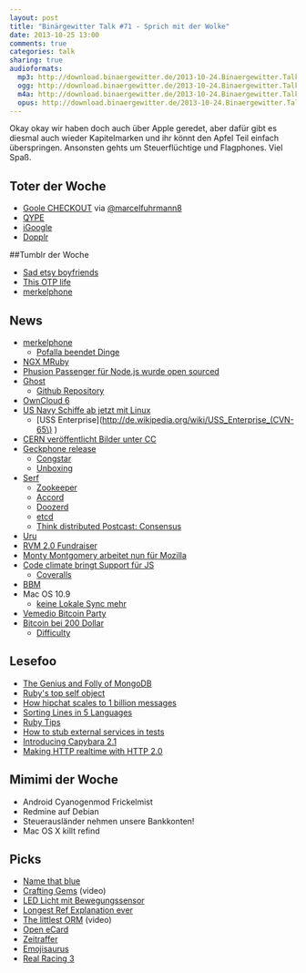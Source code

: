 ```yaml
---
layout: post
title: "Binärgewitter Talk #71 - Sprich mit der Wolke"
date: 2013-10-25 13:00
comments: true
categories: talk
sharing: true
audioformats:
  mp3: http://download.binaergewitter.de/2013-10-24.Binaergewitter.Talk.71.mp3
  ogg: http://download.binaergewitter.de/2013-10-24.Binaergewitter.Talk.71.ogg
  m4a: http://download.binaergewitter.de/2013-10-24.Binaergewitter.Talk.71.m4a
  opus: http://download.binaergewitter.de/2013-10-24.Binaergewitter.Talk.71.opus
---
```

Okay okay wir haben doch auch über Apple geredet, aber dafür gibt es diesmal auch wieder Kapitelmarken und ihr könnt den Apfel Teil einfach überspringen. Ansonsten gehts um Steuerflüchtige und Flagphones. Viel Spaß.

## Toter der Woche

- [Goole CHECKOUT](https://support.google.com/checkout/sell/answer/3080449 ) via [@marcelfuhrmann8](https://twitter.com/marcelfuhrmann8)
- [QYPE](http://www.heise.de/newsticker/meldung/Qype-schliesst-Ende-Oktober-1982465.html )
- [iGoogle](http://www.heise.de/newsticker/meldung/iGoogle-schliesst-Alternativen-1981499.html )
- [Dopplr]( http://www.dopplr.com/ )

##Tumblr der Woche

- [Sad etsy boyfriends]( http://sadetsyboyfriends.tumblr.com/ )
- [This OTP life]( http://thisotplife.tumblr.com/ )
- [merkelphone](http://merkelphone.tumblr.com/ )

## News

- [merkelphone](http://www.heise.de/newsticker/meldung/Lauschangriff-auf-Merkel-Pofalla-erklaert-die-NSA-Affaere-fuer-unbeendet-1985415.html )
    * [Pofalla beendet Dinge]( http://pofallabeendetdinge.de/ )
- [NGX MRuby]( http://matsumoto-r.github.io/ngx_mruby/ )
- [Phusion Passenger für Node.js wurde open sourced]( http://blog.phusion.nl/2013/10/23/phusion-passengers-node-js-support-has-been-open-sourced/ )
- [Ghost]( https://ghost.org/ )
    * [Github Repository]( https://github.com/TryGhost/Ghost )
- [OwnCloud 6]( https://owncloud.org/six/ )
- [US Navy Schiffe ab jetzt mit Linux](http://arstechnica.com/information-technology/2013/10/the-navys-newest-warship-is-powered-by-linux/ )
    * [USS Enterprise](http://de.wikipedia.org/wiki/USS_Enterprise_(CVN-65\) )
- [CERN veröffentlicht Bilder unter CC]( http://home.web.cern.ch/about/updates/2013/10/cern-releases-photos-under-creative-commons-licence )
- [Geckphone release]( https://blog.mozilla.org/blog/2013/10/22/telefonica-vivo-launches-firefox-os-smartphones-in-brazil/ )
    * [Congstar]( http://www.congstar.de/firefox-os/ )
    * [Unboxing]( http://danieru.com/2013/10/22/unboxing-the-firefox-os-zte-open-setup/ ) 
- [Serf]( http://www.serfdom.io/ )
    * [Zookeeper]( http://zookeeper.apache.org/doc/trunk/ )
    * [Accord]( http://www.osrg.net/accord/ )
    * [Doozerd]( https://github.com/ha/doozerd )
    * [etcd]( https://github.com/coreos/etcd )
    * [Think distributed Postcast: Consensus]( http://thinkdistributed.io/blog/2013/07/12/consensus.html )
- [Uru]( https://bitbucket.org/jonforums/uru )
- [RVM 2.0 Fundraiser]( https://www.bountysource.com/fundraisers/489? )
- [Monty Montgomery arbeitet nun für Mozilla]( http://gigaom.com/2013/10/15/monty-montgomery-joins-mozilla-for-daala/ )
- [Code climate bringt Support für JS]( https://codeclimate.com/ )
    * [Coveralls]( https://coveralls.io/docs/ruby )
- [BBM](http://www.heise.de/mac-and-i/meldung/Neuer-Versuch-BBM-fuer-iOS-und-Android-verfuegbar-1983333.html )
- Mac OS 10.9
    * [keine Lokale Sync mehr](http://www.golem.de/news/usb-und-wlan-synchronisation-mac-os-x-10-9-schraenkt-datentransfer-mit-ios-ein-1310-102328.html )
- [Vemedio Bitcoin Party]( http://vemedio.com/blog/posts/new-payment-option-bitcoin )
- [Bitcoin bei 200 Dollar]( http://bitcoinity.org/markets )
    * [Difficulty]( http://bitcoindifficulty.com/ )

## Lesefoo

- [The Genius and Folly of MongoDB]( http://nyeggen.com/blog/2013/10/18/the-genius-and-folly-of-mongodb/ )
- [Ruby's top self object]( http://www.sitepoint.com/rubys-top-self-object/ )
- [How hipchat scales to 1 billion messages]( http://blog.hipchat.com/2013/10/16/how-hipchat-scales-to-1-billion-messages/ )
- [Sorting Lines in 5 Languages]( http://devblog.avdi.org/2013/10/16/sorting-lines-in-5-languages/ )
- [Ruby Tips]( http://globaldev.co.uk/2013/09/ruby-tips-part-1/ )
- [How to stub external services in tests]( http://robots.thoughtbot.com/post/64474832169/how-to-stub-external-services-in-tests )
- [Introducing Capybara 2.1]( http://www.elabs.se/blog/60-introducing-capybara-2-1 )
- [Making HTTP realtime with HTTP 2.0]( https://docs.google.com/presentation/d/1eqae3OBCxwWswOsaWMAWRpqnmrVVrAfPQclfSqPkXrA/present )


## Mimimi der Woche

- Android Cyanogenmod Frickelmist
- Redmine auf Debian
- Steuerausländer nehmen unsere Bankkonten!
- Mac OS X killt refind

## Picks

- [Name that blue]( http://namethatblue.com/ )
- [Crafting Gems]( http://www.youtube.com/watch?v=Mmm1cVvPEYU ) (video)
- [LED Licht mit Bewegungssensor]( http://www.amazon.de/gp/search/ref=as_li_qf_sp_sr_tl?ie=UTF8&camp=1638&creative=6742&index=aps&keywords=B002BX173I&linkCode=ur2&tag=pfleidi-21 )
- [Longest Ref Explanation ever]( http://www.nfl.com/videos/baltimore-ravens/0ap2000000261300/Longest-ref-explanation-ever )
- [The littlest ORM]( http://confreaks.com/videos/2669-gogaruco2013-the-littlest-orm ) (video)
- [Open eCard]( https://www.openecard.org/ )
- [Zeitraffer]( https://itunes.apple.com/de/app/zeitraffer/id572526628?l=en&mt=12 )
- [Emojisaurus]( http://emojisaurus.com/phrases )
- [Real Racing 3](https://play.google.com/store/apps/details?id=com.ea.games.r3_row&hl=de )

